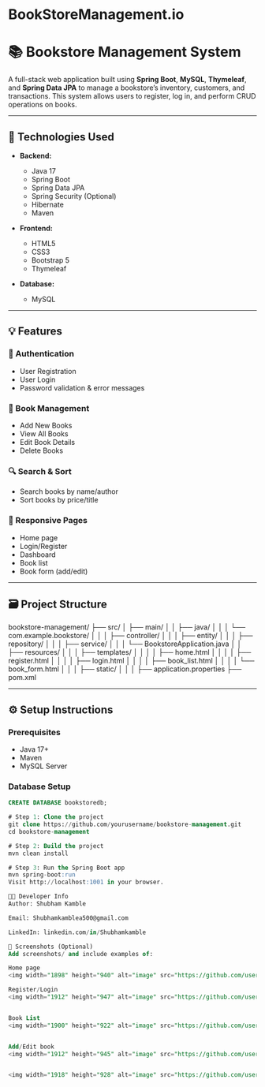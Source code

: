 # BookStoreManagement.io
# 📚 Bookstore Management System

A full-stack web application built using **Spring Boot**, **MySQL**, **Thymeleaf**, and **Spring Data JPA** to manage a bookstore’s inventory, customers, and transactions. This system allows users to register, log in, and perform CRUD operations on books.

---

## 🔧 Technologies Used

- **Backend:**
  - Java 17
  - Spring Boot
  - Spring Data JPA
  - Spring Security (Optional)
  - Hibernate
  - Maven

- **Frontend:**
  - HTML5
  - CSS3
  - Bootstrap 5
  - Thymeleaf

- **Database:**
  - MySQL

---

## 💡 Features

### 🔐 Authentication
- User Registration
- User Login
- Password validation & error messages

### 📘 Book Management
- Add New Books
- View All Books
- Edit Book Details
- Delete Books

### 🔍 Search & Sort
- Search books by name/author
- Sort books by price/title

### 📄 Responsive Pages
- Home page
- Login/Register
- Dashboard
- Book list
- Book form (add/edit)

---

## 🗃️ Project Structure

bookstore-management/
├── src/
│ ├── main/
│ │ ├── java/
│ │ │ └── com.example.bookstore/
│ │ │ ├── controller/
│ │ │ ├── entity/
│ │ │ ├── repository/
│ │ │ ├── service/
│ │ │ └── BookstoreApplication.java
│ │ ├── resources/
│ │ │ ├── templates/
│ │ │ │ ├── home.html
│ │ │ │ ├── register.html
│ │ │ │ ├── login.html
│ │ │ │ ├── book_list.html
│ │ │ │ └── book_form.html
│ │ │ ├── static/
│ │ │ ├── application.properties
├── pom.xml

---

## ⚙️ Setup Instructions

### Prerequisites
- Java 17+
- Maven
- MySQL Server

### Database Setup

```sql
CREATE DATABASE bookstoredb;

# Step 1: Clone the project
git clone https://github.com/yourusername/bookstore-management.git
cd bookstore-management

# Step 2: Build the project
mvn clean install

# Step 3: Run the Spring Boot app
mvn spring-boot:run
Visit http://localhost:1001 in your browser.

🧑‍💻 Developer Info
Author: Shubham Kamble

Email: Shubhamkamblea500@gmail.com

LinkedIn: linkedin.com/in/Shubhamkamble

📸 Screenshots (Optional)
Add screenshots/ and include examples of:

Home page
<img width="1898" height="940" alt="image" src="https://github.com/user-attachments/assets/9c64ecee-1f15-4cd9-9a23-080b2247c442" />

Register/Login
<img width="1912" height="947" alt="image" src="https://github.com/user-attachments/assets/1332072d-35dc-4c05-bc26-e37ed6f1b258" />


Book List
<img width="1900" height="922" alt="image" src="https://github.com/user-attachments/assets/ca141027-0e57-4506-b391-26f05c1a30e4" />


Add/Edit book
<img width="1912" height="945" alt="image" src="https://github.com/user-attachments/assets/dfaa30c6-f3d6-413e-94e2-db9612caa228" />


<img width="1918" height="928" alt="image" src="https://github.com/user-attachments/assets/f18375f3-089b-4174-a31a-3ac4eb1f6ce5" />

